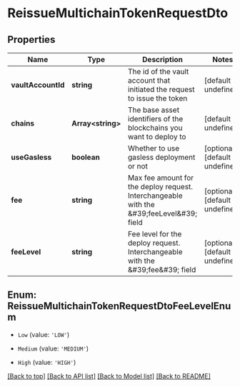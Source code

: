 # ReissueMultichainTokenRequestDto

## Properties

|Name | Type | Description | Notes|
|------------ | ------------- | ------------- | -------------|
|**vaultAccountId** | **string** | The id of the vault account that initiated the request to issue the token | [default to undefined]|
|**chains** | **Array&lt;string&gt;** | The base asset identifiers of the blockchains you want to deploy to | [default to undefined]|
|**useGasless** | **boolean** | Whether to use gasless deployment or not | [optional] [default to undefined]|
|**fee** | **string** | Max fee amount for the deploy request. Interchangeable with the \&#39;feeLevel\&#39; field | [optional] [default to undefined]|
|**feeLevel** | **string** | Fee level for the deploy request. Interchangeable with the \&#39;fee\&#39; field | [optional] [default to undefined]|


## Enum: ReissueMultichainTokenRequestDtoFeeLevelEnum


* `Low` (value: `'LOW'`)

* `Medium` (value: `'MEDIUM'`)

* `High` (value: `'HIGH'`)





[[Back to top]](#) [[Back to API list]](../../README.md#documentation-for-api-endpoints) [[Back to Model list]](../../README.md#documentation-for-models) [[Back to README]](../../README.md)
